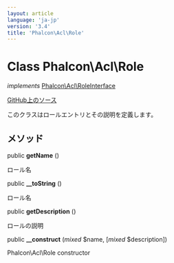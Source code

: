 ```yaml
---
layout: article
language: 'ja-jp'
version: '3.4'
title: 'Phalcon\Acl\Role'
---
```


# Class **Phalcon\Acl\Role**

*implements* [Phalcon\Acl\RoleInterface](/3.4/en/api/Phalcon_Acl_RoleInterface)

<a href="https://github.com/phalcon/cphalcon/tree/v3.4.0/phalcon/acl/role.zep" class="btn btn-default btn-sm">GitHub上のソース</a>

このクラスはロールエントリとその説明を定義します。

## メソッド

public **getName** ()

ロール名

public **__toString** ()

ロール名

public **getDescription** ()

ロールの説明

public **__construct** (*mixed* $name, [*mixed* $description])

Phalcon\Acl\Role constructor
